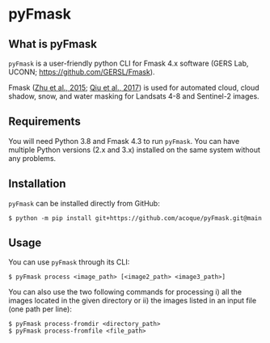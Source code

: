 # pyFmask

## What is pyFmask

`pyFmask` is a user-friendly python CLI for Fmask 4.x software (GERS Lab,
UCONN; https://github.com/GERSL/Fmask).

Fmask ([Zhu et al., 2015](https://doi.org/10.1016/j.rse.2014.12.014);
[Qiu et al., 2017](https://doi.org/10.1016/j.rse.2017.07.002)) is used for
automated cloud, cloud shadow, snow, and water masking for Landsats 4-8 and
Sentinel-2 images.

## Requirements

You will need Python 3.8 and Fmask 4.3 to run `pyFmask`. You can have multiple
Python versions (2.x and 3.x) installed on the same system without any
problems.

## Installation

`pyFmask` can be installed directly from GitHub:

```shell
$ python -m pip install git+https://github.com/acoque/pyFmask.git@main
```

## Usage

You can use `pyFmask` through its CLI:

```shell
$ pyFmask process <image_path> [<image2_path> <image3_path>]
```

You can also use the two following commands for processing i) all the images
located in the given directory or ii) the images listed in an input file
(one path per line):

```shell
$ pyFmask process-fromdir <directory_path>
$ pyFmask process-fromfile <file_path>
```